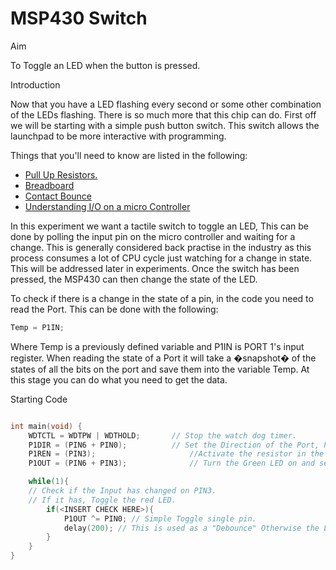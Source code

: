 MSP430 Switch
===

Aim

To Toggle an LED when the button is pressed.

Introduction

Now that you have a LED flashing every second or some other combination of the LEDs flashing. There is so much more that this chip can do. First off we will be starting with a simple push button switch. This switch allows the launchpad to be more interactive with programming.

Things that you'll need to know are listed in the following:
* [Pull Up Resistors.](http://en.wikipedia.org/wiki/Pull-up_resistor)
* [Breadboard](http://en.wikipedia.org/wiki/Breadboard)
* [Contact Bounce](http://en.wikipedia.org/wiki/Switch#Contact_bounce)
* [Understanding I/O on a micro Controller](http://www.coactionos.com/embedded-design/98-gpio-output-pin-modes.html)

In this experiment we want a tactile switch to toggle an LED, This can be done by polling the input pin on the micro controller and waiting for a change. This is generally considered back practise in the industry as this process consumes a lot of CPU cycle just watching for a change in state. This will be addressed later in experiments. Once the switch has been pressed, the MSP430 can then change the state of the LED. 

To check if there is a change in the state of a pin, in the code you need to read the Port. This can be done with the following:
```C
Temp = P1IN;
```
Where Temp is a previously defined variable and P1IN is PORT 1's input register. When reading the state of a Port it will take a �snapshot� of the states of all the bits on the port and save them into the variable Temp. At this stage you can do what you need to get the data. 

Starting Code
```C

int main(void) {
	WDTCTL = WDTPW | WDTHOLD;		// Stop the watch dog timer.
	P1DIR = (PIN6 + PIN0);			// Set the Direction of the Port, PIN6 and 0 are outputs and the rest are inputs.
	P1REN = (PIN3);                     //Activate the resistor in the MSP40
	P1OUT = (PIN6 + PIN3);		        // Turn the Green LED on and set the Pin3 to be a pull up resistor

	while(1){
	// Check if the Input has changed on PIN3.
	// If it has, Toggle the red LED.
		if(<INSERT CHECK HERE>){
			P1OUT ^= PIN0; // Simple Toggle single pin.
			delay(200); // This is used as a "Debounce" Otherwise the LED will flash too fast.
		}
	}
}
```
